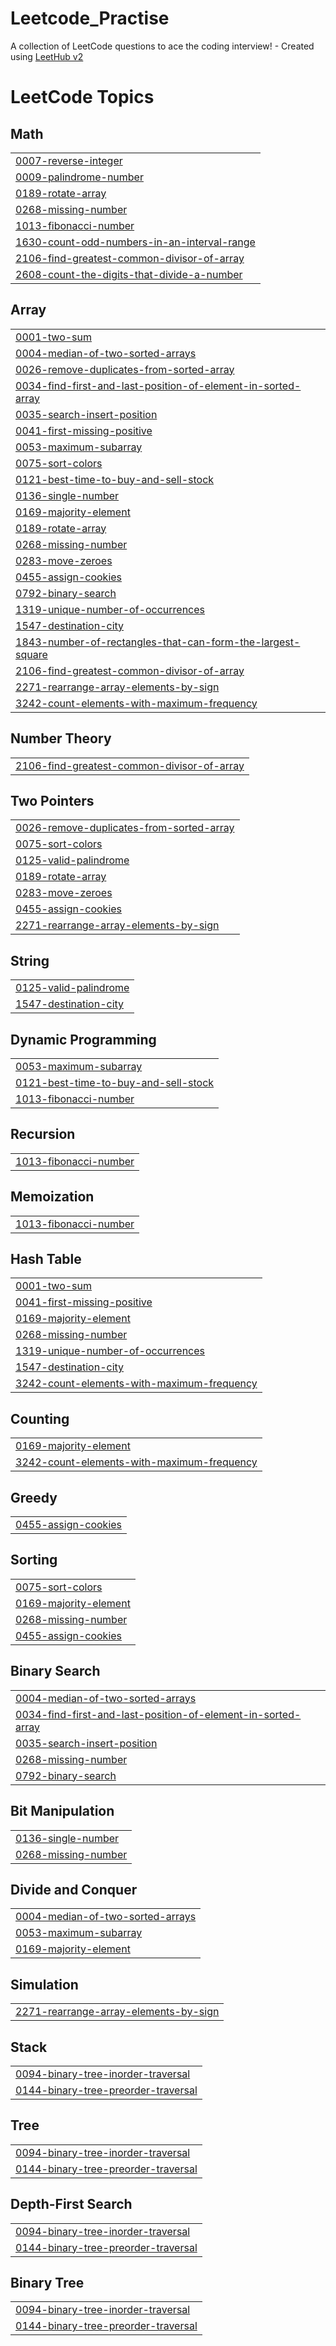 # Leetcode_Practise
A collection of LeetCode questions to ace the coding interview! - Created using [LeetHub v2](https://github.com/arunbhardwaj/LeetHub-2.0)

<!---LeetCode Topics Start-->
# LeetCode Topics
## Math
|  |
| ------- |
| [0007-reverse-integer](https://github.com/SuvanshD/Leetcode_Practise/tree/master/0007-reverse-integer) |
| [0009-palindrome-number](https://github.com/SuvanshD/Leetcode_Practise/tree/master/0009-palindrome-number) |
| [0189-rotate-array](https://github.com/SuvanshD/Leetcode_Practise/tree/master/0189-rotate-array) |
| [0268-missing-number](https://github.com/SuvanshD/Leetcode_Practise/tree/master/0268-missing-number) |
| [1013-fibonacci-number](https://github.com/SuvanshD/Leetcode_Practise/tree/master/1013-fibonacci-number) |
| [1630-count-odd-numbers-in-an-interval-range](https://github.com/SuvanshD/Leetcode_Practise/tree/master/1630-count-odd-numbers-in-an-interval-range) |
| [2106-find-greatest-common-divisor-of-array](https://github.com/SuvanshD/Leetcode_Practise/tree/master/2106-find-greatest-common-divisor-of-array) |
| [2608-count-the-digits-that-divide-a-number](https://github.com/SuvanshD/Leetcode_Practise/tree/master/2608-count-the-digits-that-divide-a-number) |
## Array
|  |
| ------- |
| [0001-two-sum](https://github.com/SuvanshD/Leetcode_Practise/tree/master/0001-two-sum) |
| [0004-median-of-two-sorted-arrays](https://github.com/SuvanshD/Leetcode_Practise/tree/master/0004-median-of-two-sorted-arrays) |
| [0026-remove-duplicates-from-sorted-array](https://github.com/SuvanshD/Leetcode_Practise/tree/master/0026-remove-duplicates-from-sorted-array) |
| [0034-find-first-and-last-position-of-element-in-sorted-array](https://github.com/SuvanshD/Leetcode_Practise/tree/master/0034-find-first-and-last-position-of-element-in-sorted-array) |
| [0035-search-insert-position](https://github.com/SuvanshD/Leetcode_Practise/tree/master/0035-search-insert-position) |
| [0041-first-missing-positive](https://github.com/SuvanshD/Leetcode_Practise/tree/master/0041-first-missing-positive) |
| [0053-maximum-subarray](https://github.com/SuvanshD/Leetcode_Practise/tree/master/0053-maximum-subarray) |
| [0075-sort-colors](https://github.com/SuvanshD/Leetcode_Practise/tree/master/0075-sort-colors) |
| [0121-best-time-to-buy-and-sell-stock](https://github.com/SuvanshD/Leetcode_Practise/tree/master/0121-best-time-to-buy-and-sell-stock) |
| [0136-single-number](https://github.com/SuvanshD/Leetcode_Practise/tree/master/0136-single-number) |
| [0169-majority-element](https://github.com/SuvanshD/Leetcode_Practise/tree/master/0169-majority-element) |
| [0189-rotate-array](https://github.com/SuvanshD/Leetcode_Practise/tree/master/0189-rotate-array) |
| [0268-missing-number](https://github.com/SuvanshD/Leetcode_Practise/tree/master/0268-missing-number) |
| [0283-move-zeroes](https://github.com/SuvanshD/Leetcode_Practise/tree/master/0283-move-zeroes) |
| [0455-assign-cookies](https://github.com/SuvanshD/Leetcode_Practise/tree/master/0455-assign-cookies) |
| [0792-binary-search](https://github.com/SuvanshD/Leetcode_Practise/tree/master/0792-binary-search) |
| [1319-unique-number-of-occurrences](https://github.com/SuvanshD/Leetcode_Practise/tree/master/1319-unique-number-of-occurrences) |
| [1547-destination-city](https://github.com/SuvanshD/Leetcode_Practise/tree/master/1547-destination-city) |
| [1843-number-of-rectangles-that-can-form-the-largest-square](https://github.com/SuvanshD/Leetcode_Practise/tree/master/1843-number-of-rectangles-that-can-form-the-largest-square) |
| [2106-find-greatest-common-divisor-of-array](https://github.com/SuvanshD/Leetcode_Practise/tree/master/2106-find-greatest-common-divisor-of-array) |
| [2271-rearrange-array-elements-by-sign](https://github.com/SuvanshD/Leetcode_Practise/tree/master/2271-rearrange-array-elements-by-sign) |
| [3242-count-elements-with-maximum-frequency](https://github.com/SuvanshD/Leetcode_Practise/tree/master/3242-count-elements-with-maximum-frequency) |
## Number Theory
|  |
| ------- |
| [2106-find-greatest-common-divisor-of-array](https://github.com/SuvanshD/Leetcode_Practise/tree/master/2106-find-greatest-common-divisor-of-array) |
## Two Pointers
|  |
| ------- |
| [0026-remove-duplicates-from-sorted-array](https://github.com/SuvanshD/Leetcode_Practise/tree/master/0026-remove-duplicates-from-sorted-array) |
| [0075-sort-colors](https://github.com/SuvanshD/Leetcode_Practise/tree/master/0075-sort-colors) |
| [0125-valid-palindrome](https://github.com/SuvanshD/Leetcode_Practise/tree/master/0125-valid-palindrome) |
| [0189-rotate-array](https://github.com/SuvanshD/Leetcode_Practise/tree/master/0189-rotate-array) |
| [0283-move-zeroes](https://github.com/SuvanshD/Leetcode_Practise/tree/master/0283-move-zeroes) |
| [0455-assign-cookies](https://github.com/SuvanshD/Leetcode_Practise/tree/master/0455-assign-cookies) |
| [2271-rearrange-array-elements-by-sign](https://github.com/SuvanshD/Leetcode_Practise/tree/master/2271-rearrange-array-elements-by-sign) |
## String
|  |
| ------- |
| [0125-valid-palindrome](https://github.com/SuvanshD/Leetcode_Practise/tree/master/0125-valid-palindrome) |
| [1547-destination-city](https://github.com/SuvanshD/Leetcode_Practise/tree/master/1547-destination-city) |
## Dynamic Programming
|  |
| ------- |
| [0053-maximum-subarray](https://github.com/SuvanshD/Leetcode_Practise/tree/master/0053-maximum-subarray) |
| [0121-best-time-to-buy-and-sell-stock](https://github.com/SuvanshD/Leetcode_Practise/tree/master/0121-best-time-to-buy-and-sell-stock) |
| [1013-fibonacci-number](https://github.com/SuvanshD/Leetcode_Practise/tree/master/1013-fibonacci-number) |
## Recursion
|  |
| ------- |
| [1013-fibonacci-number](https://github.com/SuvanshD/Leetcode_Practise/tree/master/1013-fibonacci-number) |
## Memoization
|  |
| ------- |
| [1013-fibonacci-number](https://github.com/SuvanshD/Leetcode_Practise/tree/master/1013-fibonacci-number) |
## Hash Table
|  |
| ------- |
| [0001-two-sum](https://github.com/SuvanshD/Leetcode_Practise/tree/master/0001-two-sum) |
| [0041-first-missing-positive](https://github.com/SuvanshD/Leetcode_Practise/tree/master/0041-first-missing-positive) |
| [0169-majority-element](https://github.com/SuvanshD/Leetcode_Practise/tree/master/0169-majority-element) |
| [0268-missing-number](https://github.com/SuvanshD/Leetcode_Practise/tree/master/0268-missing-number) |
| [1319-unique-number-of-occurrences](https://github.com/SuvanshD/Leetcode_Practise/tree/master/1319-unique-number-of-occurrences) |
| [1547-destination-city](https://github.com/SuvanshD/Leetcode_Practise/tree/master/1547-destination-city) |
| [3242-count-elements-with-maximum-frequency](https://github.com/SuvanshD/Leetcode_Practise/tree/master/3242-count-elements-with-maximum-frequency) |
## Counting
|  |
| ------- |
| [0169-majority-element](https://github.com/SuvanshD/Leetcode_Practise/tree/master/0169-majority-element) |
| [3242-count-elements-with-maximum-frequency](https://github.com/SuvanshD/Leetcode_Practise/tree/master/3242-count-elements-with-maximum-frequency) |
## Greedy
|  |
| ------- |
| [0455-assign-cookies](https://github.com/SuvanshD/Leetcode_Practise/tree/master/0455-assign-cookies) |
## Sorting
|  |
| ------- |
| [0075-sort-colors](https://github.com/SuvanshD/Leetcode_Practise/tree/master/0075-sort-colors) |
| [0169-majority-element](https://github.com/SuvanshD/Leetcode_Practise/tree/master/0169-majority-element) |
| [0268-missing-number](https://github.com/SuvanshD/Leetcode_Practise/tree/master/0268-missing-number) |
| [0455-assign-cookies](https://github.com/SuvanshD/Leetcode_Practise/tree/master/0455-assign-cookies) |
## Binary Search
|  |
| ------- |
| [0004-median-of-two-sorted-arrays](https://github.com/SuvanshD/Leetcode_Practise/tree/master/0004-median-of-two-sorted-arrays) |
| [0034-find-first-and-last-position-of-element-in-sorted-array](https://github.com/SuvanshD/Leetcode_Practise/tree/master/0034-find-first-and-last-position-of-element-in-sorted-array) |
| [0035-search-insert-position](https://github.com/SuvanshD/Leetcode_Practise/tree/master/0035-search-insert-position) |
| [0268-missing-number](https://github.com/SuvanshD/Leetcode_Practise/tree/master/0268-missing-number) |
| [0792-binary-search](https://github.com/SuvanshD/Leetcode_Practise/tree/master/0792-binary-search) |
## Bit Manipulation
|  |
| ------- |
| [0136-single-number](https://github.com/SuvanshD/Leetcode_Practise/tree/master/0136-single-number) |
| [0268-missing-number](https://github.com/SuvanshD/Leetcode_Practise/tree/master/0268-missing-number) |
## Divide and Conquer
|  |
| ------- |
| [0004-median-of-two-sorted-arrays](https://github.com/SuvanshD/Leetcode_Practise/tree/master/0004-median-of-two-sorted-arrays) |
| [0053-maximum-subarray](https://github.com/SuvanshD/Leetcode_Practise/tree/master/0053-maximum-subarray) |
| [0169-majority-element](https://github.com/SuvanshD/Leetcode_Practise/tree/master/0169-majority-element) |
## Simulation
|  |
| ------- |
| [2271-rearrange-array-elements-by-sign](https://github.com/SuvanshD/Leetcode_Practise/tree/master/2271-rearrange-array-elements-by-sign) |
## Stack
|  |
| ------- |
| [0094-binary-tree-inorder-traversal](https://github.com/SuvanshD/Leetcode_Practise/tree/master/0094-binary-tree-inorder-traversal) |
| [0144-binary-tree-preorder-traversal](https://github.com/SuvanshD/Leetcode_Practise/tree/master/0144-binary-tree-preorder-traversal) |
## Tree
|  |
| ------- |
| [0094-binary-tree-inorder-traversal](https://github.com/SuvanshD/Leetcode_Practise/tree/master/0094-binary-tree-inorder-traversal) |
| [0144-binary-tree-preorder-traversal](https://github.com/SuvanshD/Leetcode_Practise/tree/master/0144-binary-tree-preorder-traversal) |
## Depth-First Search
|  |
| ------- |
| [0094-binary-tree-inorder-traversal](https://github.com/SuvanshD/Leetcode_Practise/tree/master/0094-binary-tree-inorder-traversal) |
| [0144-binary-tree-preorder-traversal](https://github.com/SuvanshD/Leetcode_Practise/tree/master/0144-binary-tree-preorder-traversal) |
## Binary Tree
|  |
| ------- |
| [0094-binary-tree-inorder-traversal](https://github.com/SuvanshD/Leetcode_Practise/tree/master/0094-binary-tree-inorder-traversal) |
| [0144-binary-tree-preorder-traversal](https://github.com/SuvanshD/Leetcode_Practise/tree/master/0144-binary-tree-preorder-traversal) |
<!---LeetCode Topics End-->